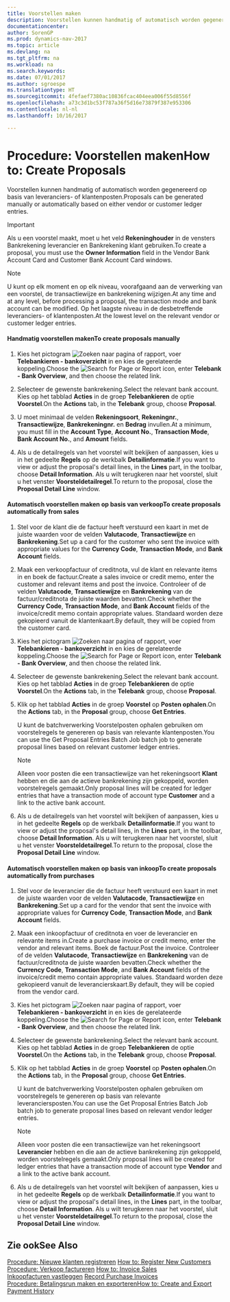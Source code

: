 ```yaml
---
title: Voorstellen maken
description: Voorstellen kunnen handmatig of automatisch worden gegenereerd op basis van leveranciers- of klantenposten.
documentationcenter: 
author: SorenGP
ms.prod: dynamics-nav-2017
ms.topic: article
ms.devlang: na
ms.tgt_pltfrm: na
ms.workload: na
ms.search.keywords: 
ms.date: 07/01/2017
ms.author: sgroespe
ms.translationtype: HT
ms.sourcegitcommit: 4fefaef7380ac10836fcac404eea006f55d8556f
ms.openlocfilehash: a73c3d1bc53f787a36f5d16e73879f387e953306
ms.contentlocale: nl-nl
ms.lasthandoff: 10/16/2017

---
```

# <a name="how-to-create-proposals"></a><span data-ttu-id="8d5f5-103">Procedure: Voorstellen maken</span><span class="sxs-lookup"><span data-stu-id="8d5f5-103">How to: Create Proposals</span></span>
<span data-ttu-id="8d5f5-104">Voorstellen kunnen handmatig of automatisch worden gegenereerd op basis van leveranciers- of klantenposten.</span><span class="sxs-lookup"><span data-stu-id="8d5f5-104">Proposals can be generated manually or automatically based on either vendor or customer ledger entries.</span></span>  
  
> [!IMPORTANT]  
>  <span data-ttu-id="8d5f5-105">Als u een voorstel maakt, moet u het veld **Rekeninghouder** in de vensters Bankrekening leverancier en Bankrekening klant gebruiken.</span><span class="sxs-lookup"><span data-stu-id="8d5f5-105">To create a proposal, you must use the **Owner Information** field in the Vendor Bank Account Card and Customer Bank Account Card windows.</span></span>  
  
> [!NOTE]  
>  <span data-ttu-id="8d5f5-106">U kunt op elk moment en op elk niveau, voorafgaand aan de verwerking van een voorstel, de transactiewijze en bankrekening wijzigen.</span><span class="sxs-lookup"><span data-stu-id="8d5f5-106">At any time and at any level, before processing a proposal, the transaction mode and bank account can be modified.</span></span> <span data-ttu-id="8d5f5-107">Op het laagste niveau in de desbetreffende leveranciers- of klantenposten.</span><span class="sxs-lookup"><span data-stu-id="8d5f5-107">At the lowest level on the relevant vendor or customer ledger entries.</span></span>  
  
#### <a name="to-create-proposals-manually"></a><span data-ttu-id="8d5f5-108">Handmatig voorstellen maken</span><span class="sxs-lookup"><span data-stu-id="8d5f5-108">To create proposals manually</span></span>  
  
1.  <span data-ttu-id="8d5f5-109">Kies het pictogram ![Zoeken naar pagina of rapport](media/ui-search/search_small.png "pictogram Zoeken naar pagina of rapport"), voer **Telebankieren - bankoverzicht** in en kies de gerelateerde koppeling.</span><span class="sxs-lookup"><span data-stu-id="8d5f5-109">Choose the ![Search for Page or Report](media/ui-search/search_small.png "Search for Page or Report icon") icon, enter **Telebank - Bank Overview**, and then choose the related link.</span></span>  
  
2.  <span data-ttu-id="8d5f5-110">Selecteer de gewenste bankrekening.</span><span class="sxs-lookup"><span data-stu-id="8d5f5-110">Select the relevant bank account.</span></span> <span data-ttu-id="8d5f5-111">Kies op het tabblad **Acties** in de groep **Telebankieren** de optie **Voorstel**.</span><span class="sxs-lookup"><span data-stu-id="8d5f5-111">On the **Actions** tab, in the **Telebank** group, choose **Proposal**.</span></span>  
  
3.  <span data-ttu-id="8d5f5-112">U moet minimaal de velden **Rekeningsoort**, **Rekeningnr.**, **Transactiewijze**, **Bankrekeningnr.** en **Bedrag** invullen.</span><span class="sxs-lookup"><span data-stu-id="8d5f5-112">At a minimum, you must fill in the **Account Type**, **Account No.**, **Transaction Mode**, **Bank Account No.**, and **Amount** fields.</span></span>  
  
       
  
4.  <span data-ttu-id="8d5f5-113">Als u de detailregels van het voorstel wilt bekijken of aanpassen, kies u in het gedeelte **Regels** op de werkbalk **Detailinformatie**.</span><span class="sxs-lookup"><span data-stu-id="8d5f5-113">If you want to view or adjust the proposal's detail lines, in the **Lines** part, in the toolbar, choose **Detail Information**.</span></span> <span data-ttu-id="8d5f5-114">Als u wilt terugkeren naar het voorstel, sluit u het venster **Voorsteldetailregel**.</span><span class="sxs-lookup"><span data-stu-id="8d5f5-114">To return to the proposal, close the **Proposal Detail Line** window.</span></span>  
  
#### <a name="to-create-proposals-automatically-from-sales"></a><span data-ttu-id="8d5f5-115">Automatisch voorstellen maken op basis van verkoop</span><span class="sxs-lookup"><span data-stu-id="8d5f5-115">To create proposals automatically from sales</span></span>  
  
1.  <span data-ttu-id="8d5f5-116">Stel voor de klant die de factuur heeft verstuurd een kaart in met de juiste waarden voor de velden **Valutacode**, **Transactiewijze** en **Bankrekening**.</span><span class="sxs-lookup"><span data-stu-id="8d5f5-116">Set up a card for the customer who sent the invoice with appropriate values for the **Currency Code**, **Transaction Mode**, and **Bank Account** fields.</span></span>  
  
       
  
2.  <span data-ttu-id="8d5f5-117">Maak een verkoopfactuur of creditnota, vul de klant en relevante items in en boek de factuur.</span><span class="sxs-lookup"><span data-stu-id="8d5f5-117">Create a sales invoice or credit memo, enter the customer and relevant items and post the invoice.</span></span> <span data-ttu-id="8d5f5-118">Controleer of de velden **Valutacode**, **Transactiewijze** en **Bankrekening** van de factuur/creditnota de juiste waarden bevatten.</span><span class="sxs-lookup"><span data-stu-id="8d5f5-118">Check whether the **Currency Code**, **Transaction Mode**, and **Bank Account** fields of the invoice/credit memo contain appropriate values.</span></span> <span data-ttu-id="8d5f5-119">Standaard worden deze gekopieerd vanuit de klantenkaart.</span><span class="sxs-lookup"><span data-stu-id="8d5f5-119">By default, they will be copied from the customer card.</span></span>  
  
       
  
3.  <span data-ttu-id="8d5f5-120">Kies het pictogram ![Zoeken naar pagina of rapport](media/ui-search/search_small.png "pictogram Zoeken naar pagina of rapport"), voer **Telebankieren - bankoverzicht** in en kies de gerelateerde koppeling.</span><span class="sxs-lookup"><span data-stu-id="8d5f5-120">Choose the ![Search for Page or Report](media/ui-search/search_small.png "Search for Page or Report icon") icon, enter **Telebank - Bank Overview**, and then choose the related link.</span></span>  
  
4.  <span data-ttu-id="8d5f5-121">Selecteer de gewenste bankrekening.</span><span class="sxs-lookup"><span data-stu-id="8d5f5-121">Select the relevant bank account.</span></span> <span data-ttu-id="8d5f5-122">Kies op het tabblad **Acties** in de groep **Telebankieren** de optie **Voorstel**.</span><span class="sxs-lookup"><span data-stu-id="8d5f5-122">On the **Actions** tab, in the **Telebank** group, choose **Proposal**.</span></span>  
  
5.  <span data-ttu-id="8d5f5-123">Klik op het tabblad **Acties** in de groep **Voorstel** op **Posten ophalen**.</span><span class="sxs-lookup"><span data-stu-id="8d5f5-123">On the **Actions** tab, in the **Proposal** group, choose **Get Entries**.</span></span>  
  
     <span data-ttu-id="8d5f5-124">U kunt de batchverwerking Voorstelposten ophalen gebruiken om voorstelregels te genereren op basis van relevante klantenposten.</span><span class="sxs-lookup"><span data-stu-id="8d5f5-124">You can use the Get Proposal Entries Batch Job batch job to generate proposal lines based on relevant customer ledger entries.</span></span>  
  
    > [!NOTE]  
    >  <span data-ttu-id="8d5f5-125">Alleen voor posten die een transactiewijze van het rekeningsoort **Klant** hebben en die aan de actieve bankrekening zijn gekoppeld, worden voorstelregels gemaakt.</span><span class="sxs-lookup"><span data-stu-id="8d5f5-125">Only proposal lines will be created for ledger entries that have a transaction mode of account type **Customer** and a link to the active bank account.</span></span>  
  
6.  <span data-ttu-id="8d5f5-126">Als u de detailregels van het voorstel wilt bekijken of aanpassen, kies u in het gedeelte **Regels** op de werkbalk **Detailinformatie**.</span><span class="sxs-lookup"><span data-stu-id="8d5f5-126">If you want to view or adjust the proposal's detail lines, in the **Lines** part, in the toolbar, choose **Detail Information**.</span></span> <span data-ttu-id="8d5f5-127">Als u wilt terugkeren naar het voorstel, sluit u het venster **Voorsteldetailregel**.</span><span class="sxs-lookup"><span data-stu-id="8d5f5-127">To return to the proposal, close the **Proposal Detail Line** window.</span></span>  
  
#### <a name="to-create-proposals-automatically-from-purchases"></a><span data-ttu-id="8d5f5-128">Automatisch voorstellen maken op basis van inkoop</span><span class="sxs-lookup"><span data-stu-id="8d5f5-128">To create proposals automatically from purchases</span></span>  
  
1.  <span data-ttu-id="8d5f5-129">Stel voor de leverancier die de factuur heeft verstuurd een kaart in met de juiste waarden voor de velden **Valutacode**, **Transactiewijze** en **Bankrekening**.</span><span class="sxs-lookup"><span data-stu-id="8d5f5-129">Set up a card for the vendor that sent the invoice with appropriate values for **Currency Code**, **Transaction Mode**, and **Bank Account** fields.</span></span>  
  
       
  
2.  <span data-ttu-id="8d5f5-130">Maak een inkoopfactuur of creditnota en voer de leverancier en relevante items in.</span><span class="sxs-lookup"><span data-stu-id="8d5f5-130">Create a purchase invoice or credit memo, enter the vendor and relevant items.</span></span> <span data-ttu-id="8d5f5-131">Boek de factuur.</span><span class="sxs-lookup"><span data-stu-id="8d5f5-131">Post the invoice.</span></span> <span data-ttu-id="8d5f5-132">Controleer of de velden **Valutacode**, **Transactiewijze** en **Bankrekening** van de factuur/creditnota de juiste waarden bevatten.</span><span class="sxs-lookup"><span data-stu-id="8d5f5-132">Check whether the **Currency Code**, **Transaction Mode**, and **Bank Account** fields of the invoice/credit memo contain appropriate values.</span></span> <span data-ttu-id="8d5f5-133">Standaard worden deze gekopieerd vanuit de leverancierskaart.</span><span class="sxs-lookup"><span data-stu-id="8d5f5-133">By default, they will be copied from the vendor card.</span></span>  
  
       
  
3.  <span data-ttu-id="8d5f5-134">Kies het pictogram ![Zoeken naar pagina of rapport](media/ui-search/search_small.png "pictogram Zoeken naar pagina of rapport"), voer **Telebankieren - bankoverzicht** in en kies de gerelateerde koppeling.</span><span class="sxs-lookup"><span data-stu-id="8d5f5-134">Choose the ![Search for Page or Report](media/ui-search/search_small.png "Search for Page or Report icon") icon, enter **Telebank - Bank Overview**, and then choose the related link.</span></span>  
  
4.  <span data-ttu-id="8d5f5-135">Selecteer de gewenste bankrekening.</span><span class="sxs-lookup"><span data-stu-id="8d5f5-135">Select the relevant bank account.</span></span> <span data-ttu-id="8d5f5-136">Kies op het tabblad **Acties** in de groep **Telebankieren** de optie **Voorstel**.</span><span class="sxs-lookup"><span data-stu-id="8d5f5-136">On the **Actions** tab, in the **Telebank** group, choose **Proposal**.</span></span>  
  
5.  <span data-ttu-id="8d5f5-137">Klik op het tabblad **Acties** in de groep **Voorstel** op **Posten ophalen**.</span><span class="sxs-lookup"><span data-stu-id="8d5f5-137">On the **Actions** tab, in the **Proposal** group, choose **Get Entries**.</span></span>  
  
     <span data-ttu-id="8d5f5-138">U kunt de batchverwerking Voorstelposten ophalen gebruiken om voorstelregels te genereren op basis van relevante leveranciersposten.</span><span class="sxs-lookup"><span data-stu-id="8d5f5-138">You can use the Get Proposal Entries Batch Job batch job to generate proposal lines based on relevant vendor ledger entries.</span></span>  
  
    > [!NOTE]  
    >  <span data-ttu-id="8d5f5-139">Alleen voor posten die een transactiewijze van het rekeningsoort **Leverancier** hebben en die aan de actieve bankrekening zijn gekoppeld, worden voorstelregels gemaakt.</span><span class="sxs-lookup"><span data-stu-id="8d5f5-139">Only proposal lines will be created for ledger entries that have a transaction mode of account type **Vendor** and a link to the active bank account.</span></span>  
  
6.  <span data-ttu-id="8d5f5-140">Als u de detailregels van het voorstel wilt bekijken of aanpassen, kies u in het gedeelte **Regels** op de werkbalk **Detailinformatie**.</span><span class="sxs-lookup"><span data-stu-id="8d5f5-140">If you want to view or adjust the proposal's detail lines, in the **Lines** part, in the toolbar, choose **Detail Information**.</span></span> <span data-ttu-id="8d5f5-141">Als u wilt terugkeren naar het voorstel, sluit u het venster **Voorsteldetailregel**.</span><span class="sxs-lookup"><span data-stu-id="8d5f5-141">To return to the proposal, close the **Proposal Detail Line** window.</span></span>  
  
## <a name="see-also"></a><span data-ttu-id="8d5f5-142">Zie ook</span><span class="sxs-lookup"><span data-stu-id="8d5f5-142">See Also</span></span>  
 <span data-ttu-id="8d5f5-143">[Procedure: Nieuwe klanten registreren](how-to-register-new-customers.md) </span><span class="sxs-lookup"><span data-stu-id="8d5f5-143">[How to: Register New Customers](how-to-register-new-customers.md) </span></span>  
 <span data-ttu-id="8d5f5-144">[Procedure: Verkoop factureren](how-to-invoice-sales.md) </span><span class="sxs-lookup"><span data-stu-id="8d5f5-144">[How to: Invoice Sales](how-to-invoice-sales.md) </span></span>  
 <span data-ttu-id="8d5f5-145">[Inkoopfacturen vastleggen](record-purchase-invoices.md) </span><span class="sxs-lookup"><span data-stu-id="8d5f5-145">[Record Purchase Invoices](record-purchase-invoices.md) </span></span>  
 [<span data-ttu-id="8d5f5-146">Procedure: Betalingsrun maken en exporteren</span><span class="sxs-lookup"><span data-stu-id="8d5f5-146">How to: Create and Export Payment History</span></span>](how-to-create-and-export-payment-history.md)
